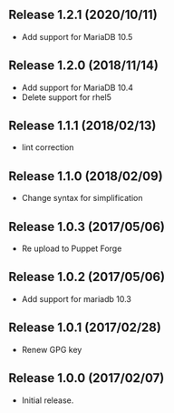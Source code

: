 Release 1.2.1 (2020/10/11)
---

- Add support for MariaDB 10.5

Release 1.2.0 (2018/11/14)
---

- Add support for MariaDB 10.4
- Delete support for rhel5

Release 1.1.1 (2018/02/13)
---

- lint correction

Release 1.1.0 (2018/02/09)
---

- Change syntax for simplification

Release 1.0.3 (2017/05/06)
---

- Re upload to Puppet Forge

Release 1.0.2 (2017/05/06)
---

- Add support for mariadb 10.3

Release 1.0.1 (2017/02/28)
---

- Renew GPG key

Release 1.0.0 (2017/02/07)
---

- Initial release.

